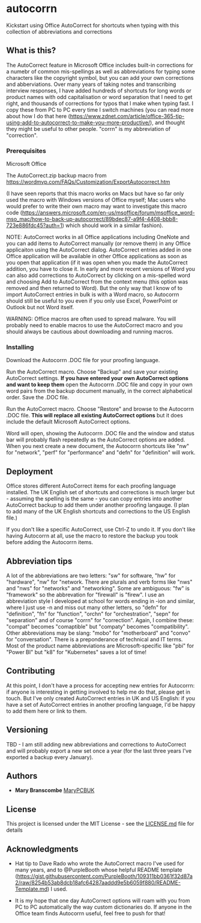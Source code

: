 # autocorrn
Kickstart using Office AutoCorrect for shortcuts when typing with this collection of abbreviations and corrections

## What is this?

The AutoCorrect feature in Microsoft Office includes built-in corrections for a numebr of common mis-spellings as well as abbreviations for typing some characters like the copyright symbol, but you can add your own corrections and abberviations. Over many years of taking notes and transcribing interview responses, I have added hundreds of shortcuts for long words or product names with odd capitalisation or word separation that I need to get right, and thousands of corrections for typos that I make when typing fast. I copy these from PC to PC every time I switch machines (you can read more about how I do that here (https://www.zdnet.com/article/office-365-tip-using-add-to-autocorrect-to-make-you-more-productive/), and thought they might be useful to other people. "corrn" is my abbreviation of "correction".

### Prerequisites

Microsoft Office

The AutoCorrect.zip backup macro from https://wordmvp.com/FAQs/Customization/ExportAutocorrect.htm

(I have seen reports that this macro works on Macs but have so far only used the macro with Windows versions of Office myself; Mac users who would prefer to write their own macro may want to investigate this macro code (https://answers.microsoft.com/en-us/msoffice/forum/msoffice_word-mso_mac/how-to-back-up-autocorrect/89bdec87-a9f4-4408-bbb8-723e886fdc45?auth=1) which should work in a similar fashion).

NOTE: AutoCorrect works in all Office applications including OneNote and you can add items to AutoCorrect manually (or remove them) in any Office applicaiton using the AutoCorrect dialog. AutoCorrect entries added in one Office application will be available in other Office applications as soon as you open that application (if it was open when you made the AutoCorrect addition, you have to close it. In early and more recent versions of Word you can also add corrections to AutoCorrect by clicking on a mis-spelled word and choosing Add to AutoCorrect from the context menu (this option was removed and then returned to Word). But the only way that I know of to import AutoCorrect entries in bulk is with a Word macro, so Autocorrn should still be useful to you even if you only use Excel, PowerPoint or Outlook but not Word itself.

WARNING: Office macros are often used to spread malware. You will probably need to enable macros to use the AutoCorrect macro and you should always be cautious about downloading and running macros.

### Installing
Download the Autocorrn .DOC file for your proofing language.

Run the AutoCorrect macro. Choose "Backup" and save your existing AutoCorrect settings.
**If you have entered your own AutoCorrect options and want to keep them** open the Autocorrn .DOC file and copy in your own word pairs from the backup document manually, in the correct alphabetical order. Save the .DOC file.

Run the AutoCorrect macro. Choose "Restore" and browse to the Autocorrn .DOC file. **This will replace all existing AutoCorrect options** but it does include the default Microsoft AutoCorrect options.

Word will open, showing the Autocorrn .DOC file and the window and status bar will probably flash repeatedly as the AutoCorrect options are added. When you next create a new document, the Autocorrn shortcuts like "nw" for "network", "perf" for "performance" and "defn" for "definition" will work.

## Deployment
Office stores different AutoCorrect items for each proofing language installed. The UK English set of shortcuts and corrections is much larger but - assuming the spelling is the same - you can copy entries into another AutoCorrect backup to add them under another proofing langauge. (I plan to add many of the UK English shortcuts and corrections to the US English file.)

If you don't like a specific AutoCorrect, use Ctrl-Z to undo it. If you don't like having Autocorrn at all, use the macro to restore the backup you took before adding the Autocorrn items. 

## Abbreviation tips
A lot of the abbreviations are two letters: "sw" for software, "hw" for "hardware", "nw" for "network. There are plurals and verb forms like "nws" and "nws" for "networks" and "networking". Some are ambiguous: "fw" is "framework" so the abbrevation for "firewall" is "firew". I use an abbreviation style I developed at school for words ending in -ion and similar, where I just use -n and miss out many other letters, so "defn" for "definition", "fn" for "function", "orchn" for "orchestration", "sepn" for "separation" and of course "corrn" for "correction". Again, I combine these: "compat" becomes "comaptible" but "compaty" becomes "compatibility". Other abbreviations may be slang: "mobo" for "motherboard" and "convo" for "conversation". There is a preponderance of technical and IT terms. Most of the product name abbreviations are Microsoft-specific like "pbi" for "Power BI" but "k8" for "Kubernetes" saves a lot of time!  

## Contributing

At this point, I don't have a process for accepting new entries for Autocorrn: if anyone is interesting in getting involved to help me do that, please get in touch. But I've only created AutoCorrect entries in UK and US English: if you have a set of AutoCorrect entries in another proofing language, I'd be happy to add them here or link to them.

## Versioning

TBD - I am still adding new abbreviations and corrections to AutoCorrect and will probably export a new set once a year (for the last three years I've exported a backup every January).

## Authors

* **Mary Branscombe** [MaryPCBUK](https://github.com/marypcbuk)


## License

This project is licensed under the MIT License - see the [LICENSE.md](LICENSE.md) file for details

## Acknowledgments

* Hat tip to Dave Rado who wrote the AutoCorrect macro I've used for many years, and to @PurpleBooth whose helpful README template (https://gist.githubusercontent.com/PurpleBooth/109311bb0361f32d87a2/raw/8254b53ab8dcb18afc64287aaddd9e5b6059f880/README-Template.md) I used.

* It is my hope that one day AutoCorrect options will roam with you from PC to PC automatically the way custom dictionaries do. If anyone in the Office team finds Autocorrn useful, feel free to push for that!
